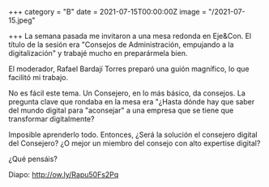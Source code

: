 +++
category = "B"
date = 2021-07-15T00:00:00Z
image = "/2021-07-15.jpeg"

+++
La semana pasada me invitaron a una mesa redonda en Eje&Con. El título de la sesión era "Consejos de Administración, empujando a la digitalización" y trabajé mucho en preparármela bien.   
  
El moderador, Rafael Bardají Torres preparó una guión magnífico, lo que facilitó mi trabajo.   
  
No es fácil este tema. Un Consejero, en lo más básico, da consejos. La pregunta clave que rondaba en la mesa era "¿Hasta dónde hay que saber del mundo digital para "aconsejar" a una empresa que se tiene que transformar digitalmente?   
  
Imposible aprenderlo todo. Entonces, ¿Será la solución el consejero digital del Consejero? ¿O mejor un miembro del consejo con alto expertise digital?  
  
¿Qué pensáis?  
  
Diapo: http://ow.ly/Rapu50Fs2Pq